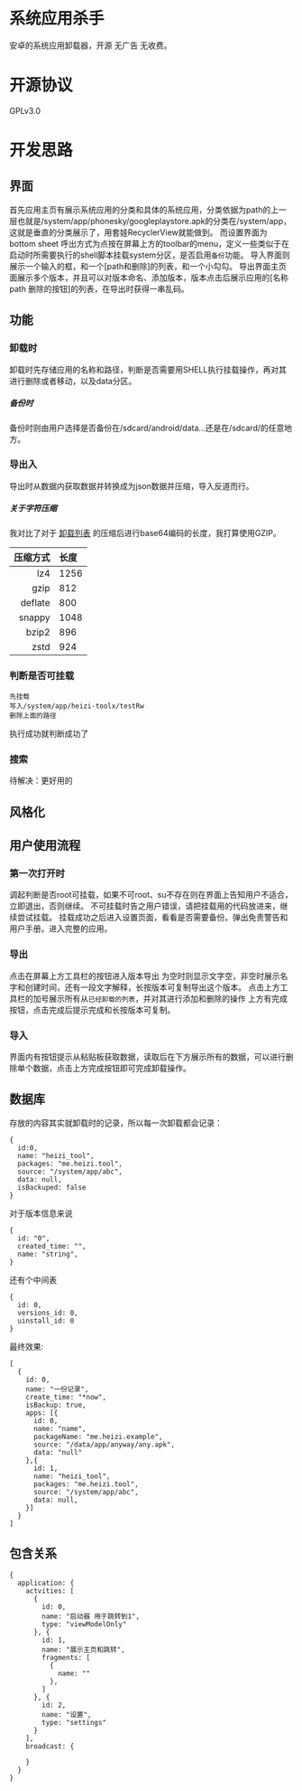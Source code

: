 # 系统应用杀手
安卓的系统应用卸载器，开源 无广告 无收费。
# 开源协议
GPLv3.0

# 开发思路
## 界面
首先应用主页有展示系统应用的分类和具体的系统应用，分类依据为path的上一层也就是/system/app/phonesky/googleplaystore.apk的分类在/system/app，这就是垂直的分类展示了，用套娃RecyclerView就能做到。
而设置界面为bottom sheet 呼出方式为点按在屏幕上方的toolbar的menu，定义一些类似于在启动时所需要执行的shell脚本挂载system分区，是否启用`备份`功能。
导入界面则展示一个输入的框，和一个[path和删除]的列表，和一个小勾勾。
导出界面主页面展示多个版本，并且可以对版本命名、添加版本，版本点击后展示应用的[名称 path 删除的按钮]的列表，在导出时获得一串乱码。
## 功能
### 卸载时
卸载时先存储应用的名称和路径，判断是否需要用SHELL执行挂载操作，再对其进行删除或者移动，以及data分区。
##### 备份时
备份时则由用户选择是否备份在/sdcard/android/data...还是在/sdcard/的任意地方。
### 导出入
导出时从数据内获取数据并转换成为json数据并压缩，导入反道而行。
##### 关于字符压缩
我对比了对于 [卸载列表](https://github.com/ElisaMin/SystemAppsKiller/blob/7adfc99f86c305cba054553d74679ec24480fe05/app/src/main/java/me/heizi/box/packagemanager/libs/lib.kt) 的压缩后进行base64编码的长度，我打算使用GZIP。

|压缩方式|长度 |
|---:|:----|
|lz4     |1256|
|gzip    |812|
|deflate |800|
|snappy  |1048|
|bzip2   |896|
|zstd    |924|

### 判断是否可挂载
```
先挂载
写入/system/app/heizi-toolx/testRw
删除上面的路径
```
执行成功就判断成功了
### 搜索
待解决：更好用的
## 风格化
## 用户使用流程
### 第一次打开时
调起判断是否root可挂载，如果不可root、su不存在则在界面上告知用户不适合，立即退出，否则继续。
不可挂载时告之用户错误，请把挂载用的代码放进来，继续尝试挂载。
挂载成功之后进入设置页面，看看是否需要备份。弹出免责警告和用户手册。进入完整的应用。
### 导出
点击在屏幕上方工具栏的按钮进入版本导出 为空时则显示文字空，非空时展示名字和创建时间，还有一段文字解释，长按版本可复制导出这个版本。
点击上方工具栏的加号展示所有从`已经卸载的列表`，并对其进行添加和删除的操作 上方有完成按钮，点击完成后提示完成和长按版本可复制。
### 导入
界面内有按钮提示从粘贴板获取数据，读取后在下方展示所有的数据，可以进行删除单个数据，点击上方完成按钮即可完成卸载操作。
## 数据库
存放的内容其实就卸载时的记录，所以每一次卸载都会记录：
```json5
{
  id:0,
  name: "heizi_tool",
  packages: "me.heizi.tool",
  source: "/system/app/abc",
  data: null,
  isBackuped: false
}
```
对于版本信息来说
```json5
{
  id: "0",
  created_time: "",
  name: "string",
}
```
还有个中间表
```json5
{
  id: 0,
  versions_id: 0,
  uinstall_id: 0
}
```
最终效果:
```json5
[
  {
    id: 0,
    name: "一份记录",
    create_time: "*now",
    isBackup: true,
    apps: [{
      id: 0,
      name: "name",
      packageName: "me.heizi.example",
      source: "/data/app/anyway/any.apk",
      data: "null"
    },{
      id: 1,
      name: "heizi_tool",
      packages: "me.heizi.tool",
      source: "/system/app/abc",
      data: null,
    }]
  }
]
```
## 包含关系
```json5
{
  application: {
    actvities: [
      {
        id: 0,
        name: "启动器 用于跳转到1",
        type: "viewModelOnly"
      }, {
        id: 1,
        name: "展示主页和跳转",
        fragments: [
          {
            name: ""
          },
        ]
      }, {
        id: 2,
        name: "设置",
        type: "settings"
      }
    ],
    broadcast: {
      
    }
  }
}
```